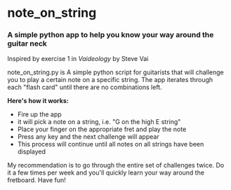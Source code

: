 # note_on_string
### A simple python app to help you know your way around the guitar neck

Inspired by exercise 1 in _Vaideology_ by Steve Vai

note_on_string.py is A simple python script for guitarists that will challenge you to play a certain note on a specific string. The app iterates through each "flash card" until there are no combinations left.

**Here's how it works:**
* Fire up the app
* it will pick a note on a string, i.e. "G on the high E string"
* Place your finger on the appropriate fret and play the note
* Press any key and the next challenge will appear
* This process will continue until all notes on all strings have been displayed

My recommendation is to go through the entire set of challenges twice. Do it a few times per week and you'll quickly learn your way around the fretboard.
Have fun!

